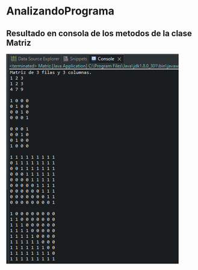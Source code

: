 # AnalizandoPrograma
## Resultado en consola de los metodos de la clase Matriz
![](https://github.com/Jose7563/AnalizandoPrograma/blob/main/src/imagenes/Matriz.PNG)
